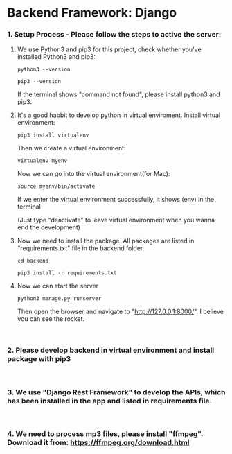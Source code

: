 # Backend Framework: Django
### 1. Setup Process - Please follow the steps to active the server:


1. We use Python3 and pip3 for this project, check whether you've installed Python3 and pip3:
      ```
      python3 --version
      ```
      ```
      pip3 --version
      ```
      If the terminal shows "command not found", please install python3 and pip3.


2. It's a good habbit to develop python in virtual enviroment. Install virtual environment:
      ```
      pip3 install virtualenv
      ```
      Then we create a virtual environment:
      ```
      virtualenv myenv
      ```
      Now we can go into the virtual environment(for Mac):
      ```
      source myenv/bin/activate
      ```
      If we enter the virtual environment successfully, it shows (env) in the terminal

      (Just type "deactivate" to leave virtual environment when you wanna end the development)

3. Now we need to install the package. All packages are listed in "requirements.txt" file in the backend folder.
      ```
      cd backend
      ```
      ```
      pip3 install -r requirements.txt
      ```

      
4. Now we can start the server
      ```
      python3 manage.py runserver
      ```

      Then open the browser and navigate to "http://127.0.0.1:8000/". I believe you can see the rocket.

<br />

### 2. Please develop backend in virtual environment and install package with pip3     

<br />

### 3. We use "Django Rest Framework" to develop the APIs, which has been installed in the app and listed in requirements file.

<br />

### 4. We need to process mp3 files, please install "ffmpeg". Download it from: https://ffmpeg.org/download.html
 
